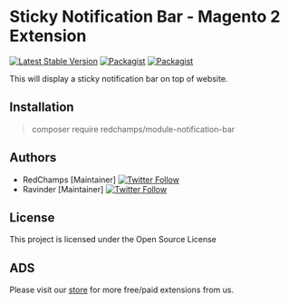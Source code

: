 # Sticky Notification Bar - Magento 2 Extension

[![Latest Stable Version](https://img.shields.io/packagist/v/redchamps/module-notification-bar.svg?style=flat-square)](https://packagist.org/packages/redchamps/module-notification-bar)  [![Packagist](https://img.shields.io/packagist/dt/redchamps/module-notification-bar.svg?style=flat-square)](https://packagist.org/packages/redchamps/module-notification-bar/stats) [![Packagist](https://img.shields.io/packagist/dm/redchamps/module-notification-bar.svg?style=flat-square)](https://packagist.org/packages/redchamps/module-notification-bar/stats)

This will display a sticky notification bar on top of website.


## Installation

> composer require redchamps/module-notification-bar

## Authors

- RedChamps [Maintainer] [![Twitter Follow](https://img.shields.io/twitter/follow/_redChamps.svg?style=social)](https://twitter.com/_redChamps)
- Ravinder [Maintainer] [![Twitter Follow](https://img.shields.io/twitter/follow/_iAmRav.svg?style=social)](https://twitter.com/_iAmRav)


## License

This project is licensed under the Open Source License

## ADS

Please visit our [store](https://redchamps.com) for more free/paid extensions from us.

